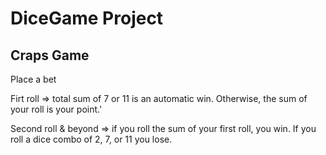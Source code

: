 # DiceGame Project

Craps Game
-----------
Place a bet

Firt roll => total sum of 7 or 11 is an automatic win. Otherwise, the sum of your roll is your point.'

Second roll & beyond => if you roll the sum of your first roll, you win. If you roll a dice combo of 2, 7, or 11 you lose.
